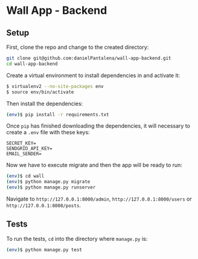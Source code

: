 # Wall App - Backend

## Setup

First, clone the repo and change to the created directory:

```bash
git clone git@github.com:danielPantalena/wall-app-backend.git
cd wall-app-backend
```
Create a virtual environment to install dependencies in and activate it:
```bash
$ virtualenv2 --no-site-packages env
$ source env/bin/activate
```
Then install the dependencies:
```bash
(env)$ pip install -r requirements.txt
```
Once `pip` has finished downloading the dependencies, it will necessary to create a `.env` file with these keys:
```env
SECRET_KEY=
SENDGRID_API_KEY=
EMAIL_SENDER=
```
Now we have to execute migrate and then the app will be ready to run:
```sh
(env)$ cd wall
(env)$ python manage.py migrate
(env)$ python manage.py runserver
```

Navigate to `http://127.0.0.1:8000/admin`, `http://127.0.0.1:8000/users` or `http://127.0.0.1:8000/posts`.

## Tests

To run the tests, `cd` into the directory where `manage.py` is:
```sh
(env)$ python manage.py test
```
